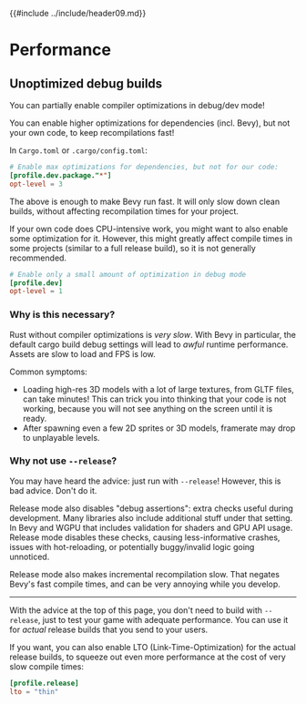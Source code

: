 {{#include ../include/header09.md}}

# Performance

## Unoptimized debug builds

You can partially enable compiler optimizations in debug/dev mode!

You can enable higher optimizations for dependencies (incl. Bevy), but not
your own code, to keep recompilations fast!

In `Cargo.toml` or `.cargo/config.toml`:

```toml
# Enable max optimizations for dependencies, but not for our code:
[profile.dev.package."*"]
opt-level = 3
```

The above is enough to make Bevy run fast. It will only slow down clean
builds, without affecting recompilation times for your project.

If your own code does CPU-intensive work, you might want to also enable some
optimization for it. However, this might greatly affect compile times in some
projects (similar to a full release build), so it is not generally recommended.

```toml
# Enable only a small amount of optimization in debug mode
[profile.dev]
opt-level = 1
```

### Why is this necessary?

Rust without compiler optimizations is *very slow*. With Bevy in
particular, the default cargo build debug settings will lead to *awful* runtime
performance. Assets are slow to load and FPS is low.

Common symptoms:
  - Loading high-res 3D models with a lot of large textures, from GLTF
    files, can take minutes! This can trick you into thinking
    that your code is not working, because you will not see anything on
    the screen until it is ready.
  - After spawning even a few 2D sprites or 3D models, framerate may drop
    to unplayable levels.

### Why not use `--release`?

You may have heard the advice: just run with `--release`! However, this is
bad advice. Don't do it.

Release mode also disables "debug assertions": extra checks useful during
development. Many libraries also include additional stuff under that
setting. In Bevy and WGPU that includes validation for shaders and GPU API
usage. Release mode disables these checks, causing less-informative crashes,
issues with hot-reloading, or potentially buggy/invalid logic going unnoticed.

Release mode also makes incremental recompilation slow. That negates
Bevy's fast compile times, and can be very annoying while you develop.

---

With the advice at the top of this page, you don't need to build with
`--release`, just to test your game with adequate performance. You can use
it for *actual* release builds that you send to your users.

If you want, you can also enable LTO (Link-Time-Optimization) for the actual
release builds, to squeeze out even more performance at the cost of very
slow compile times:

```toml
[profile.release]
lto = "thin"
```

